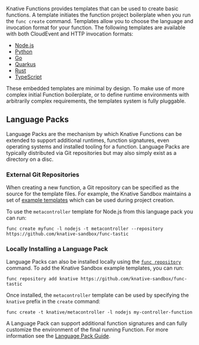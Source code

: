 Knative Functions provides templates that can be used to create basic functions.
A template initiates the function project boilerplate when you run the
`func create` command. Templates allow you to choose the language and invocation
format for your function. The following templates are available with both CloudEvent
and HTTP invocation formats:

- [Node.js](https://github.com/knative/func/blob/main/docs/function-developers/nodejs.md)
- [Python](https://github.com/knative/func/blob/main/docs/function-developers/python.md)
- [Go](https://github.com/knative/func/blob/main/docs/function-developers/golang.md)
- [Quarkus](https://github.com/knative/func/blob/main/docs/function-developers/quarkus.md)
- [Rust](https://github.com/knative/func/blob/main/docs/function-developers/rust.md)
- [TypeScript](https://github.com/knative/func/blob/main/docs/function-developers/typescript.md)

These embedded templates are minimal by design. To make use of more complex
initial Function boilerplate, or to define runtime environments with
arbitrarily complex requirements, the templates system is fully pluggable.

## Language Packs

Language Packs are the mechanism by which Knative Functions can be extended to
support additional runtimes, function signatures, even operating systems and
installed tooling for a function. Language Packs are typically distributed via
Git repositories but may also simply exist as a directory on a disc.

### External Git Repositories

When creating a new function, a Git repository can be specified as the source
for the template files.  For example, the Knative Sandbox maintains a set of
[example templates](https://github.com/knative-sandbox/func-tastic) which can be
used during project creation.

To use the `metacontroller` template for Node.js from this language pack you can run:

```{ .console }
func create myfunc -l nodejs -t metacontroller --repository https://github.com/knative-sandbox/func-tastic
```

### Locally Installing a Language Pack

Language Packs can also be installed locally using the
[`func repository`](https://github.com/knative/func/blob/main/docs/reference/func_repository.md)
command. To add the Knative Sandbox example templates, you can run:

```{ .console }
func repository add knative https://github.com/knative-sandbox/func-tastic
```

Once installed, the `metacontroller` template can be used by specifying the `knative` prefix
in the `create` command:

```{ .console }
func create -t knative/metacontroller -l nodejs my-controller-function
```

A Language Pack can support additional function signatures and can fully customize
the environment of the final running Function.
For more information see the [Language Pack Guide](https://github.com/knative/func/blob/main/docs/language-pack-providers/language-pack-contract.md).
